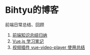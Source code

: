 # Bihtyu的博客
前端日常总结、回顾

1. [前端知识总结归纳](https://github.com/bihtyu/Blog/blob/master/front-end-summary.md)
2. [Vue.js 学习笔记](https://github.com/bihtyu/Blog/blob/master/Vue.js-summary.md)
3. [视频插件 vue-video-player 使用总结](https://github.com/bihtyu/Blog/blob/master/%E8%A7%86%E9%A2%91%E6%8F%92%E4%BB%B6%20vue-video-player%20%E4%BD%BF%E7%94%A8%E5%B0%8F%E8%AE%A1.md)
